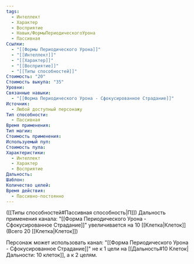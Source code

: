 ```yaml
---
tags:
  - Интеллект
  - Характер
  - Восприятие
  - Навык/ФормыПериодическогоУрона
  - Пассивная
Ссылки:
  - "[[Формы Периодического Урона]]"
  - "[[Интеллект]]"
  - "[[Характер]]"
  - "[[Восприятие]]"
  - "[[Типы способностей]]"
Стоимость: "20"
Стоимость выкупа: "35"
Уровни: 
Связанные навыки:
  - "[[Форма Периодического Урона - Сфокусированное Страдание]]"
Источник:
  - Любой доступный персонажу
Тип способности:
  - Пассивная
Время применения: 
Тип магии: 
Стоимость применения: 
Используемый пул: 
Стоимость пула: 
Характеристики:
  - Интеллект
  - Характер
  - Восприятие
Дальность: 
Шаблон: 
Количество целей: 
Время действия:
  - Пассивно-постоянно
---
```

([[Типы способностей#Пассивная способность|П]]) Дальность применения канала: "[[Форма Периодического Урона - Сфокусированное Страдание]]" увеличивается на 10 [[Клетка|Клеток]] (Всего 20 [[Клетка|Клеток]])

Персонаж может использовать канал:  "[[Форма Периодического Урона - Сфокусированное Страдание]]" не к 1 цели на [[Дальность#10 Клеток|Дальности: 10 клеток]], а к 2 целям. 
